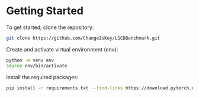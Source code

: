 # Getting Started

To get started, clone the repository:

```sh
git clone https://github.com/ChangeIsKey/LSCDBenchmark.git
```

Create and activate virtual environment (env):

```sh
python -m venv env
source env/bin/activate
```

Install the required packages:

```sh
pip install -r requirements.txt --find-links https://download.pytorch.org/whl/torch_stable.html
```

